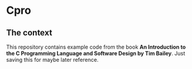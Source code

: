 # Cpro
## The context
This repository contains example code from the book **An Introduction to the C Programming Language and Software Design by Tim Bailey**. Just saving this for maybe later reference.
